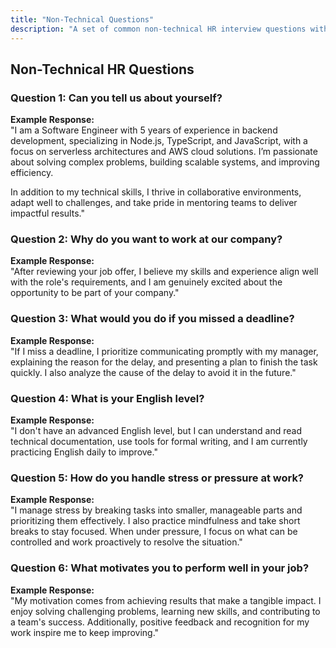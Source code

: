 ```yaml
---
title: "Non-Technical Questions"
description: "A set of common non-technical HR interview questions with sample answers."
---
```


## Non-Technical HR Questions

### Question 1: Can you tell us about yourself?

**Example Response:**  
"I am a Software Engineer with 5 years of experience in backend development, specializing in Node.js, TypeScript, and JavaScript, with a focus on serverless architectures and AWS cloud solutions. I’m passionate about solving complex problems, building scalable systems, and improving efficiency.

In addition to my technical skills, I thrive in collaborative environments, adapt well to challenges, and take pride in mentoring teams to deliver impactful results."

### Question 2: Why do you want to work at our company?

**Example Response:**  
"After reviewing your job offer, I believe my skills and experience align well with the role's requirements, and I am genuinely excited about the opportunity to be part of your company."

### Question 3: What would you do if you missed a deadline?

**Example Response:**  
"If I miss a deadline, I prioritize communicating promptly with my manager, explaining the reason for the delay, and presenting a plan to finish the task quickly. I also analyze the cause of the delay to avoid it in the future."

### Question 4: What is your English level?

**Example Response:**  
"I don't have an advanced English level, but I can understand and read technical documentation, use tools for formal writing, and I am currently practicing English daily to improve."

### Question 5: How do you handle stress or pressure at work?

**Example Response:**  
"I manage stress by breaking tasks into smaller, manageable parts and prioritizing them effectively. I also practice mindfulness and take short breaks to stay focused. When under pressure, I focus on what can be controlled and work proactively to resolve the situation."

### Question 6: What motivates you to perform well in your job?

**Example Response:**  
"My motivation comes from achieving results that make a tangible impact. I enjoy solving challenging problems, learning new skills, and contributing to a team's success. Additionally, positive feedback and recognition for my work inspire me to keep improving."
